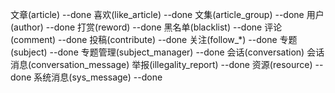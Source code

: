 文章(article) --done
喜欢(like_article) --done
文集(article_group) --done
用户(author) --done
打赏(reword) --done
黑名单(blacklist) --done 
评论(comment) --done
投稿(contribute) --done
关注(follow_*) --done
专题(subject) --done
专题管理(subject_manager) --done
会话(conversation)
会话消息(conversation_message)
举报(illegality_report) --done
资源(resource) --done
系统消息(sys_message) --done
